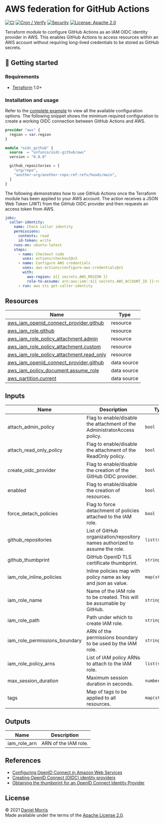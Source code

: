 # AWS federation for GitHub Actions

[![CI](https://github.com/unfunco/terraform-aws-oidc-github/actions/workflows/ci.yaml/badge.svg)](https://github.com/unfunco/terraform-aws-oidc-github/actions/workflows/ci.yaml)
[![Cron / Verify](https://github.com/unfunco/terraform-aws-oidc-github/actions/workflows/cron.yaml/badge.svg)](https://github.com/unfunco/terraform-aws-oidc-github/actions/workflows/cron.yaml)
[![Security](https://github.com/unfunco/terraform-aws-oidc-github/actions/workflows/security.yaml/badge.svg)](https://github.com/unfunco/terraform-aws-oidc-github/actions/workflows/security.yaml)
[![License: Apache 2.0](https://img.shields.io/badge/License-Apache_2.0-purple.svg)](https://opensource.org/licenses/Apache-2.0)

Terraform module to configure GitHub Actions as an IAM OIDC identity provider in
AWS. This enables GitHub Actions to access resources within an AWS account
without requiring long-lived credentials to be stored as GitHub secrets.

## 🔨 Getting started

### Requirements

- [Terraform] 1.0+

### Installation and usage

Refer to the [complete example] to view all the available configuration options.
The following snippet shows the minimum required configuration to create a
working OIDC connection between GitHub Actions and AWS.

```terraform
provider "aws" {
  region = var.region
}

module "oidc_github" {
  source  = "unfunco/oidc-github/aws"
  version = "0.8.0"

  github_repositories = [
    "org/repo",
    "another-org/another-repo:ref:refs/heads/main",
  ]
}
```

The following demonstrates how to use GitHub Actions once the Terraform module
has been applied to your AWS account. The action receives a JSON Web Token (JWT)
from the GitHub OIDC provider and then requests an access token from AWS.

```yaml
jobs:
  caller-identity:
    name: Check caller identity
    permissions:
      contents: read
      id-token: write
    runs-on: ubuntu-latest
    steps:
      - name: Checkout code
        uses: actions/checkout@v3
      - name: Configure AWS credentials
        uses: aws-actions/configure-aws-credentials@v1
        with:
          aws-region: ${{ secrets.AWS_REGION }}
          role-to-assume: arn:aws:iam::${{ secrets.AWS_ACCOUNT_ID }}:role/github
      - run: aws sts get-caller-identity
```

<!-- BEGIN_TF_DOCS -->

## Resources

| Name                                                                                                                                                 | Type        |
| ---------------------------------------------------------------------------------------------------------------------------------------------------- | ----------- |
| [aws_iam_openid_connect_provider.github](https://registry.terraform.io/providers/hashicorp/aws/latest/docs/resources/iam_openid_connect_provider)    | resource    |
| [aws_iam_role.github](https://registry.terraform.io/providers/hashicorp/aws/latest/docs/resources/iam_role)                                          | resource    |
| [aws_iam_role_policy_attachment.admin](https://registry.terraform.io/providers/hashicorp/aws/latest/docs/resources/iam_role_policy_attachment)       | resource    |
| [aws_iam_role_policy_attachment.custom](https://registry.terraform.io/providers/hashicorp/aws/latest/docs/resources/iam_role_policy_attachment)      | resource    |
| [aws_iam_role_policy_attachment.read_only](https://registry.terraform.io/providers/hashicorp/aws/latest/docs/resources/iam_role_policy_attachment)   | resource    |
| [aws_iam_openid_connect_provider.github](https://registry.terraform.io/providers/hashicorp/aws/latest/docs/data-sources/iam_openid_connect_provider) | data source |
| [aws_iam_policy_document.assume_role](https://registry.terraform.io/providers/hashicorp/aws/latest/docs/data-sources/iam_policy_document)            | data source |
| [aws_partition.current](https://registry.terraform.io/providers/hashicorp/aws/latest/docs/data-sources/partition)                                    | data source |

## Inputs

| Name                          | Description                                                                 | Type           | Default                                      | Required |
| ----------------------------- | --------------------------------------------------------------------------- | -------------- | -------------------------------------------- | :------: |
| attach_admin_policy           | Flag to enable/disable the attachment of the AdministratorAccess policy.    | `bool`         | `false`                                      |    no    |
| attach_read_only_policy       | Flag to enable/disable the attachment of the ReadOnly policy.               | `bool`         | `true`                                       |    no    |
| create_oidc_provider          | Flag to enable/disable the creation of the GitHub OIDC provider.            | `bool`         | `true`                                       |    no    |
| enabled                       | Flag to enable/disable the creation of resources.                           | `bool`         | `true`                                       |    no    |
| force_detach_policies         | Flag to force detachment of policies attached to the IAM role.              | `bool`         | `false`                                      |    no    |
| github_repositories           | List of GitHub organization/repository names authorized to assume the role. | `list(string)` | n/a                                          |   yes    |
| github_thumbprint             | GitHub OpenID TLS certificate thumbprint.                                   | `string`       | `"6938fd4d98bab03faadb97b34396831e3780aea1"` |    no    |
| iam_role_inline_policies      | Inline policies map with policy name as key and json as value.              | `map(string)`  | `{}`                                         |    no    |
| iam_role_name                 | Name of the IAM role to be created. This will be assumable by GitHub.       | `string`       | `"github"`                                   |    no    |
| iam_role_path                 | Path under which to create IAM role.                                        | `string`       | `"/"`                                        |    no    |
| iam_role_permissions_boundary | ARN of the permissions boundary to be used by the IAM role.                 | `string`       | `""`                                         |    no    |
| iam_role_policy_arns          | List of IAM policy ARNs to attach to the IAM role.                          | `list(string)` | `[]`                                         |    no    |
| max_session_duration          | Maximum session duration in seconds.                                        | `number`       | `3600`                                       |    no    |
| tags                          | Map of tags to be applied to all resources.                                 | `map(string)`  | `{}`                                         |    no    |

## Outputs

| Name         | Description          |
| ------------ | -------------------- |
| iam_role_arn | ARN of the IAM role. |

<!-- END_TF_DOCS -->

## References

- [Configuring OpenID Connect in Amazon Web Services]
- [Creating OpenID Connect (OIDC) identity providers]
- [Obtaining the thumbprint for an OpenID Connect Identity Provider]

## License

© 2021 [Daniel Morris](https://unfun.co)  
Made available under the terms of the [Apache License 2.0].

[apache license 2.0]: LICENSE.md
[complete example]: examples/complete
[configuring openid connect in amazon web services]: https://docs.github.com/en/actions/deployment/security-hardening-your-deployments/configuring-openid-connect-in-amazon-web-services
[creating openid connect (oidc) identity providers]: https://docs.aws.amazon.com/IAM/latest/UserGuide/id_roles_providers_create_oidc.html
[make]: https://www.gnu.org/software/make/
[obtaining the thumbprint for an openid connect identity provider]: https://docs.aws.amazon.com/IAM/latest/UserGuide/id_roles_providers_create_oidc_verify-thumbprint.html
[terraform]: https://www.terraform.io
